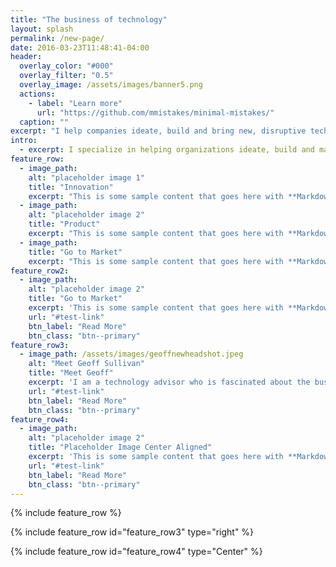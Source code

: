 ```yaml
---
title: "The business of technology"
layout: splash
permalink: /new-page/
date: 2016-03-23T11:48:41-04:00
header:
  overlay_color: "#000"
  overlay_filter: "0.5"
  overlay_image: /assets/images/banner5.png
  actions:
    - label: "Learn more"
      url: "https://github.com/mmistakes/minimal-mistakes/"
  caption: ""
excerpt: "I help companies ideate, build and bring new, disruptive technology products and services to market"
intro: 
  - excerpt: I specialize in helping organizations ideate, build and market early stage technologies in the enterprise, telecommunications and software markets.
feature_row:
  - image_path: 
    alt: "placeholder image 1"
    title: "Innovation"
    excerpt: "This is some sample content that goes here with **Markdown** formatting."
  - image_path: 
    alt: "placeholder image 2"
    title: "Product"
    excerpt: "This is some sample content that goes here with **Markdown** formatting."
  - image_path: 
    title: "Go to Market"
    excerpt: "This is some sample content that goes here with **Markdown** formatting."
feature_row2:
  - image_path: 
    alt: "placeholder image 2"
    title: "Go to Market"
    excerpt: 'This is some sample content that goes here with **Markdown** formatting. Left aligned with `type="left"`'
    url: "#test-link"
    btn_label: "Read More"
    btn_class: "btn--primary"
feature_row3:
  - image_path: /assets/images/geoffnewheadshot.jpeg
    alt: "Meet Geoff Sullivan"
    title: "Meet Geoff"
    excerpt: 'I am a technology advisor who is fascinated about the business of technology, and the technology of business. My background is in business development, marketing , partners & alliances, and solution deisgn and architecture, all within the ICT sector. My speciality is building and bringing highly technical, disruptive products and services to market.'
    url: "#test-link"
    btn_label: "Read More"
    btn_class: "btn--primary"
feature_row4:
  - image_path: 
    alt: "placeholder image 2"
    title: "Placeholder Image Center Aligned"
    excerpt: 'This is some sample content that goes here with **Markdown** formatting. Centered with `type="center"`'
    url: "#test-link"
    btn_label: "Read More"
    btn_class: "btn--primary"
---
```


{% include feature_row %}

{% include feature_row id="feature_row3" type="right" %}

{% include feature_row id="feature_row4" type="Center" %}